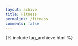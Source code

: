 ```yaml
---
layout: achive
title: Fitness
permalink: /fitness
comments: false
---
```


{% include tag_archieve.html %}

